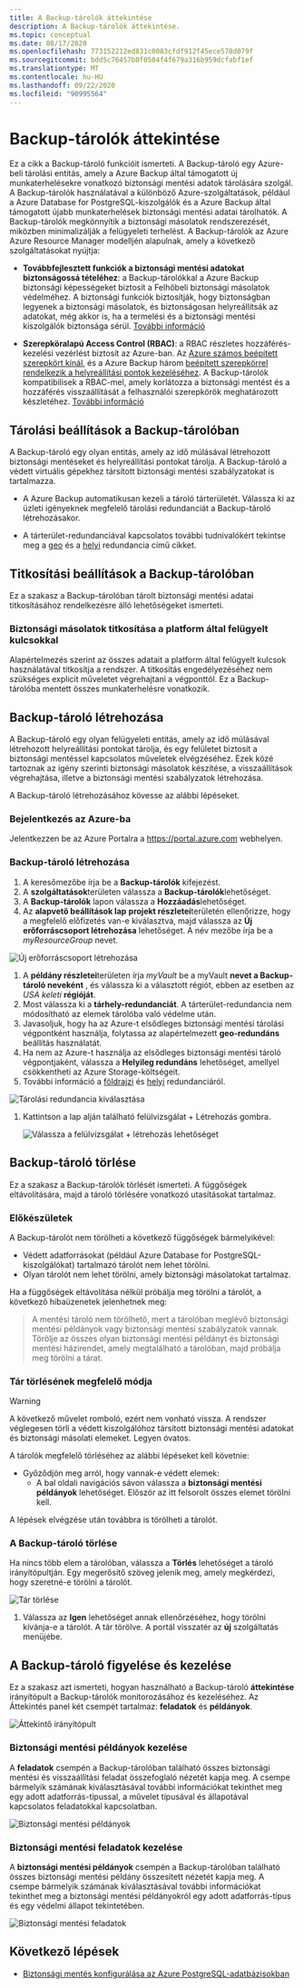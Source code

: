 ```yaml
---
title: A Backup-tárolók áttekintése
description: A Backup-tárolók áttekintése.
ms.topic: conceptual
ms.date: 08/17/2020
ms.openlocfilehash: 773152212ed831c0083cfdf912f45ece578d079f
ms.sourcegitcommit: bdd5c76457b0f0504f4f679a316b959dcfabf1ef
ms.translationtype: MT
ms.contentlocale: hu-HU
ms.lasthandoff: 09/22/2020
ms.locfileid: "90995564"
---
```

# <a name="backup-vaults-overview"></a>Backup-tárolók áttekintése

Ez a cikk a Backup-tároló funkcióit ismerteti. A Backup-tároló egy Azure-beli tárolási entitás, amely a Azure Backup által támogatott új munkaterhelésekre vonatkozó biztonsági mentési adatok tárolására szolgál. A Backup-tárolók használatával a különböző Azure-szolgáltatások, például a Azure Database for PostgreSQL-kiszolgálók és a Azure Backup által támogatott újabb munkaterhelések biztonsági mentési adatai tárolhatók. A Backup-tárolók megkönnyítik a biztonsági másolatok rendszerezését, miközben minimalizálják a felügyeleti terhelést. A Backup-tárolók az Azure Azure Resource Manager modelljén alapulnak, amely a következő szolgáltatásokat nyújtja:

- **Továbbfejlesztett funkciók a biztonsági mentési adatokat biztonságossá tételéhez**: a Backup-tárolókkal a Azure Backup biztonsági képességeket biztosít a Felhőbeli biztonsági másolatok védelméhez. A biztonsági funkciók biztosítják, hogy biztonságban legyenek a biztonsági másolatok, és biztonságosan helyreállítsák az adatokat, még akkor is, ha a termelési és a biztonsági mentési kiszolgálók biztonsága sérül. [További információ](backup-azure-security-feature.md)

- **Szerepköralapú Access Control (RBAC)**: a RBAC részletes hozzáférés-kezelési vezérlést biztosít az Azure-ban. Az [Azure számos beépített szerepkört kínál](../role-based-access-control/built-in-roles.md), és a Azure Backup három [beépített szerepkörrel rendelkezik a helyreállítási pontok kezeléséhez](backup-rbac-rs-vault.md). A Backup-tárolók kompatibilisek a RBAC-mel, amely korlátozza a biztonsági mentést és a hozzáférés visszaállítását a felhasználói szerepkörök meghatározott készletéhez. [További információ](backup-rbac-rs-vault.md)

## <a name="storage-settings-in-the-backup-vault"></a>Tárolási beállítások a Backup-tárolóban

A Backup-tároló egy olyan entitás, amely az idő múlásával létrehozott biztonsági mentéseket és helyreállítási pontokat tárolja. A Backup-tároló a védett virtuális gépekhez társított biztonsági mentési szabályzatokat is tartalmazza.

- A Azure Backup automatikusan kezeli a tároló tárterületét. Válassza ki az üzleti igényeknek megfelelő tárolási redundanciát a Backup-tároló létrehozásakor.

- A tárterület-redundanciával kapcsolatos további tudnivalókért tekintse meg a [geo](../storage/common/storage-redundancy.md#geo-redundant-storage) és a [helyi](../storage/common/storage-redundancy.md#locally-redundant-storage) redundancia című cikket.

## <a name="encryption-settings-in-the-backup-vault"></a>Titkosítási beállítások a Backup-tárolóban

Ez a szakasz a Backup-tárolóban tárolt biztonsági mentési adatai titkosításához rendelkezésre álló lehetőségeket ismerteti.

### <a name="encryption-of-backup-data-using-platform-managed-keys"></a>Biztonsági másolatok titkosítása a platform által felügyelt kulcsokkal

Alapértelmezés szerint az összes adatait a platform által felügyelt kulcsok használatával titkosítja a rendszer. A titkosítás engedélyezéséhez nem szükséges explicit műveletet végrehajtani a végponttól. Ez a Backup-tárolóba mentett összes munkaterhelésre vonatkozik.

## <a name="create-a-backup-vault"></a>Backup-tároló létrehozása

A Backup-tároló egy olyan felügyeleti entitás, amely az idő múlásával létrehozott helyreállítási pontokat tárolja, és egy felületet biztosít a biztonsági mentéssel kapcsolatos műveletek elvégzéséhez. Ezek közé tartoznak az igény szerinti biztonsági másolatok készítése, a visszaállítások végrehajtása, illetve a biztonsági mentési szabályzatok létrehozása.

A Backup-tároló létrehozásához kövesse az alábbi lépéseket.

### <a name="sign-in-to-azure"></a>Bejelentkezés az Azure-ba

Jelentkezzen be az Azure Portalra a <https://portal.azure.com> webhelyen.

### <a name="create-backup-vault"></a>Backup-tároló létrehozása

1. A keresőmezőbe írja be a **Backup-tárolók** kifejezést.
1. A **szolgáltatások**területen válassza a **Backup-tárolók**lehetőséget.
1. A **Backup-tárolók** lapon válassza a **Hozzáadás**lehetőséget.
1. Az **alapvető beállítások lap** **projekt részletei**területén ellenőrizze, hogy a megfelelő előfizetés van-e kiválasztva, majd válassza az **Új erőforráscsoport létrehozása** lehetőséget. A név mezőbe írja be a *myResourceGroup* nevet.

  ![Új erőforráscsoport létrehozása](./media/backup-vault-overview/new-resource-group.png)

1. A **példány részletei**területen írja *myVault* be a myVault **nevet a Backup-tároló neveként** , és válassza ki a választott régiót, ebben az esetben az *USA keleti* **régióját**.
1. Most válassza ki a **tárhely-redundanciát**. A tárterület-redundancia nem módosítható az elemek tárolóba való védelme után.
1. Javasoljuk, hogy ha az Azure-t elsődleges biztonsági mentési tárolási végpontként használja, folytassa az alapértelmezett **geo-redundáns** beállítás használatát.
1. Ha nem az Azure-t használja az elsődleges biztonsági mentési tároló végpontjaként, válassza a **Helyileg redundáns** lehetőséget, amellyel csökkentheti az Azure Storage-költségeit.
1. További információ a [földrajzi](../storage/common/storage-redundancy.md#geo-redundant-storage) és [helyi](../storage/common/storage-redundancy.md#locally-redundant-storage) redundanciáról.

  ![Tárolási redundancia kiválasztása](./media/backup-vault-overview/storage-redundancy.png)

1. Kattintson a lap alján található felülvizsgálat + Létrehozás gombra.

    ![Válassza a felülvizsgálat + létrehozás lehetőséget](./media/backup-vault-overview/review-and-create.png)

## <a name="delete-a-backup-vault"></a>Backup-tároló törlése

Ez a szakasz a Backup-tárolók törlését ismerteti. A függőségek eltávolítására, majd a tároló törlésére vonatkozó utasításokat tartalmaz.

### <a name="before-you-start"></a>Előkészületek

A Backup-tárolót nem törölheti a következő függőségek bármelyikével:

- Védett adatforrásokat (például Azure Database for PostgreSQL-kiszolgálókat) tartalmazó tárolót nem lehet törölni.
- Olyan tárolót nem lehet törölni, amely biztonsági másolatokat tartalmaz.

Ha a függőségek eltávolítása nélkül próbálja meg törölni a tárolót, a következő hibaüzenetek jelenhetnek meg:

>A mentési tároló nem törölhető, mert a tárolóban meglévő biztonsági mentési példányok vagy biztonsági mentési szabályzatok vannak. Törölje az összes olyan biztonsági mentési példányt és biztonsági mentési házirendet, amely megtalálható a tárolóban, majd próbálja meg törölni a tárat.

### <a name="proper-way-to-delete-a-vault"></a>Tár törlésének megfelelő módja

>[!WARNING]
A következő művelet romboló, ezért nem vonható vissza. A rendszer véglegesen törli a védett kiszolgálóhoz társított biztonsági mentési adatokat és biztonsági másolati elemeket. Legyen óvatos.

A tárolók megfelelő törléséhez az alábbi lépéseket kell követnie:

- Győződjön meg arról, hogy vannak-e védett elemek:
  - A bal oldali navigációs sávon válassza a **biztonsági mentési példányok** lehetőséget. Először az itt felsorolt összes elemet törölni kell.

A lépések elvégzése után továbbra is törölheti a tárolót.

### <a name="delete-the-backup-vault"></a>A Backup-tároló törlése

Ha nincs több elem a tárolóban, válassza a **Törlés** lehetőséget a tároló irányítópultján. Egy megerősítő szöveg jelenik meg, amely megkérdezi, hogy szeretné-e törölni a tárolót.

![Tár törlése](./media/backup-vault-overview/delete-vault.png)

1. Válassza az **Igen** lehetőséget annak ellenőrzéséhez, hogy törölni kívánja-e a tárolót. A tár törölve. A portál visszatér az **új** szolgáltatás menüjébe.

## <a name="monitor-and-manage-the-backup-vault"></a>A Backup-tároló figyelése és kezelése

Ez a szakasz azt ismerteti, hogyan használható a Backup-tároló **áttekintése** irányítópult a Backup-tárolók monitorozásához és kezeléséhez. Az Áttekintés panel két csempét tartalmaz: **feladatok** és **példányok**.

![Áttekintő irányítópult](./media/backup-vault-overview/overview-dashboard.png)

### <a name="manage-backup-instances"></a>Biztonsági mentési példányok kezelése

A **feladatok** csempén a Backup-tárolóban található összes biztonsági mentési és visszaállítási feladat összefoglaló nézetét kapja meg. A csempe bármelyik számának kiválasztásával további információkat tekinthet meg egy adott adatforrás-típussal, a művelet típusával és állapotával kapcsolatos feladatokkal kapcsolatban.

![Biztonsági mentési példányok](./media/backup-vault-overview/backup-instances.png)

### <a name="manage-backup-jobs"></a>Biztonsági mentési feladatok kezelése

A **biztonsági mentési példányok** csempén a Backup-tárolóban található összes biztonsági mentési példány összesített nézetét kapja meg. A csempe bármelyik számának kiválasztásával további információkat tekinthet meg a biztonsági mentési példányokról egy adott adatforrás-típus és egy védelmi állapot tekintetében.

![Biztonsági mentési feladatok](./media/backup-vault-overview/backup-jobs.png)

## <a name="next-steps"></a>Következő lépések

- [Biztonsági mentés konfigurálása az Azure PostgreSQL-adatbázisokban](backup-azure-database-postgresql.md#configure-backup-on-azure-postgresql-databases)
